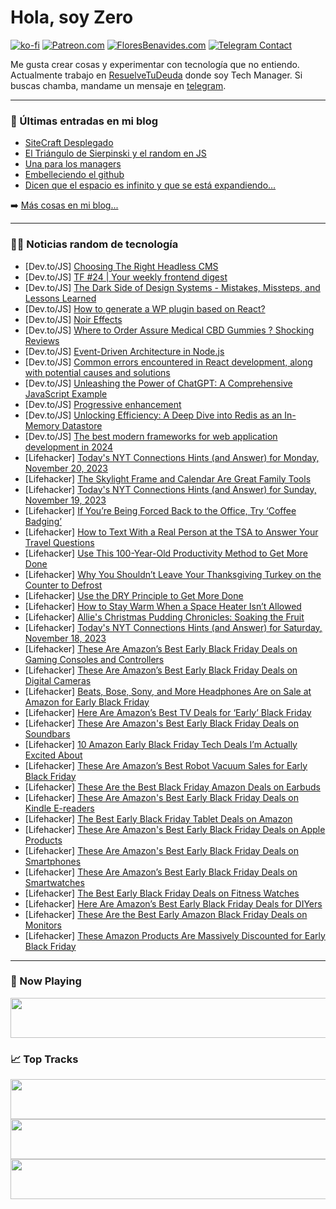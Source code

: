 # Hola, soy Zero

[![ko-fi](https://ko-fi.com/img/githubbutton_sm.svg)](https://ko-fi.com/J3J4N0LUK)
[![Patreon.com](https://img.shields.io/endpoint.svg?url=https%3A%2F%2Fshieldsio-patreon.vercel.app%2Fapi%3Fusername%3Dzerodragon%26type%3Dpatrons&style=for-the-badge)](https://patreon.com/zerodragon)
[![FloresBenavides.com](https://img.shields.io/website?down_message=oops&label=MiBlog&style=for-the-badge&up_message=online&url=https%3A%2F%2Ffloresbenavides.com)](https://floresbenavides.com)
[![Telegram Contact](https://img.shields.io/badge/escr%C3%ADbeme-ZeroDragon-%2326A5E4?style=for-the-badge&logo=telegram)](https://t.me/zerodragon)

Me gusta crear cosas y experimentar con tecnología que no entiendo.
Actualmente trabajo en [ResuelveTuDeuda](http://github.com/resuelve) donde soy Tech Manager.
Si buscas chamba, mandame un mensaje en [telegram](https://t.me/zerodragon).

---

### 📕 Últimas entradas en mi blog
<!-- BLOG-POST-LIST:START -->
- [SiteCraft Desplegado](https://floresbenavides.com/sitecraft-desplegado/)
- [El Triángulo de Sierpinski y el random en JS](https://floresbenavides.com/el-triangulo-de-sierpinski-y-el-random-en-js/)
- [Una para los managers](https://floresbenavides.com/una-para-los-managers/)
- [Embelleciendo el github](https://floresbenavides.com/embelleciendo-el-github/)
- [Dicen que el espacio es infinito y que se está expandiendo…](https://floresbenavides.com/dicen-que-el-espacio-es-infinito-y-que-se-esta-expandiendo/)
<!-- BLOG-POST-LIST:END -->

➡️ [Más cosas en mi blog...](https://floresbenavides.com)

---

### 👨‍💻 Noticias random de tecnología
<!-- TECH-POSTS:START -->
- [Dev.to/JS] [Choosing The Right Headless CMS](https://dev.to/fanatii/choosing-the-right-headless-cms-18k8)
- [Dev.to/JS] [TF #24 | Your weekly frontend digest](https://dev.to/tech-foutraque/tech-foutraque-24-your-weekly-frontend-digest-4l1j)
- [Dev.to/JS] [The Dark Side of Design Systems - Mistakes, Missteps, and Lessons Learned](https://dev.to/eransakal/the-dark-side-of-design-systems-mistakes-missteps-and-lessons-learned-1onf)
- [Dev.to/JS] [How to generate a WP plugin based on React?](https://dev.to/manutheblacker/how-to-generate-a-wp-plugin-based-on-react-3og6)
- [Dev.to/JS] [Noir Effects](https://dev.to/rankmarket123/noir-effects-1ofi)
- [Dev.to/JS] [Where to Order Assure Medical CBD Gummies ? Shocking Reviews](https://dev.to/assuremedicalcbdgummies/where-to-order-assure-medical-cbd-gummies-shocking-reviews-53h)
- [Dev.to/JS] [Event-Driven Architecture in Node.js](https://dev.to/learn-to-earn/event-driven-architecture-in-nodejs-1o98)
- [Dev.to/JS] [Common errors encountered in React development, along with potential causes and solutions](https://dev.to/muhammadshakkeer/common-errors-encountered-in-react-development-along-with-potential-causes-and-solutions-270n)
- [Dev.to/JS] [Unleashing the Power of ChatGPT: A Comprehensive JavaScript Example](https://dev.to/agarralexx/unleashing-the-power-of-chatgpt-a-comprehensive-javascript-example-3174)
- [Dev.to/JS] [Progressive enhancement](https://dev.to/craft-code/progressive-enhancement-31ii)
- [Dev.to/JS] [Unlocking Efficiency: A Deep Dive into Redis as an In-Memory Datastore](https://dev.to/bilalulhaque/unlocking-efficiency-a-deep-dive-into-redis-as-an-in-memory-datastore-2m6m)
- [Dev.to/JS] [The best modern frameworks for web application development in 2024](https://dev.to/sparkouttech/the-best-modern-frameworks-for-web-application-development-in-2024-4g9i)
- [Lifehacker] [Today&#39;s NYT Connections Hints &lpar;and Answer&rpar; for Monday, November 20, 2023](https://lifehacker.com/entertainment/nyt-connections-answer-today-november-20-2023)
- [Lifehacker] [The Skylight Frame and Calendar Are Great Family Tools](https://lifehacker.com/tech/skylight-frame-calendar-review)
- [Lifehacker] [Today&#39;s NYT Connections Hints &lpar;and Answer&rpar; for Sunday, November 19, 2023](https://lifehacker.com/entertainment/nyt-connections-answer-today-november-19-2023)
- [Lifehacker] [If You’re Being Forced Back to the Office, Try ‘Coffee Badging’](https://lifehacker.com/work/coffee-badging-work-strategy)
- [Lifehacker] [How to Text With a Real Person at the TSA to Answer Your Travel Questions](https://lifehacker.com/travel/you-can-text-the-tsa-for-real-time-answers-to-your-travel-questions)
- [Lifehacker] [Use This 100-Year-Old Productivity Method to Get More Done](https://lifehacker.com/work/the-ivy-lee-productivity-method)
- [Lifehacker] [Why You Shouldn’t Leave Your Thanksgiving Turkey on the Counter to Defrost](https://lifehacker.com/food-drink/why-you-shouldnt-leave-your-thanksgiving-turkey-on-the-counter-to-defrost)
- [Lifehacker] [Use the DRY Principle to Get More Done](https://lifehacker.com/work/dry-principle-productivity)
- [Lifehacker] [How to Stay Warm When a Space Heater Isn’t Allowed](https://lifehacker.com/money/space-heater-alternatives)
- [Lifehacker] [Allie&#39;s Christmas Pudding Chronicles: Soaking the Fruit](https://lifehacker.com/food-drink/christmas-pudding-recipe-step-one)
- [Lifehacker] [Today&#39;s NYT Connections Hints &lpar;and Answer&rpar; for Saturday, November 18, 2023](https://lifehacker.com/entertainment/nyt-connections-answer-today-november-18-2023)
- [Lifehacker] [These Are Amazon’s Best Early Black Friday Deals on Gaming Consoles and Controllers](https://lifehacker.com/entertainment/best-amazon-deals-gaming-consoles)
- [Lifehacker] [These Are Amazon’s Best Early Black Friday Deals on Digital Cameras](https://lifehacker.com/tech/amazon-black-friday-camera-deals)
- [Lifehacker] [Beats, Bose, Sony, and More Headphones Are on Sale at Amazon for Early Black Friday](https://lifehacker.com/tech/amazon-early-black-friday-deals-headphones)
- [Lifehacker] [Here Are Amazon’s Best TV Deals for ‘Early’ Black Friday](https://lifehacker.com/tech/amazon-early-black-friday-tv-deals)
- [Lifehacker] [These Are Amazon&#39;s Best Early Black Friday Deals on Soundbars](https://lifehacker.com/tech/amazon-best-soundbar-sales)
- [Lifehacker] [10 Amazon Early Black Friday Tech Deals I’m Actually Excited About](https://lifehacker.com/tech/best-amazon-early-black-friday-tech-deals)
- [Lifehacker] [These Are Amazon’s Best Robot Vacuum Sales for Early Black Friday](https://lifehacker.com/home/best-amazon-early-black-friday-robot-vacuum-deals)
- [Lifehacker] [These Are the Best Black Friday Amazon Deals on Earbuds](https://lifehacker.com/tech/best-black-friday-amazon-deals-on-earbuds)
- [Lifehacker] [These Are Amazon&#39;s Best Early Black Friday Deals on Kindle E-readers](https://lifehacker.com/tech/amazons-best-early-black-friday-deals-on-kindle-e-readers)
- [Lifehacker] [The Best Early Black Friday Tablet Deals on Amazon](https://lifehacker.com/tech/best-early-black-friday-deals-amazon-tablets)
- [Lifehacker] [These Are Amazon&#39;s Best Early Black Friday Deals on Apple Products](https://lifehacker.com/tech/amazons-early-black-friday-deals-apple)
- [Lifehacker] [These Are Amazon&#39;s Best Early Black Friday Deals on Smartphones](https://lifehacker.com/tech/amazon-best-early-black-friday-deals-smartphones)
- [Lifehacker] [These Are Amazon’s Best Early Black Friday Deals on Smartwatches](https://lifehacker.com/tech/amazon-early-black-friday-deals-smartwatches)
- [Lifehacker] [The Best Early Black Friday Deals on Fitness Watches](https://lifehacker.com/health/early-black-friday-deals-fitness-smart-watches)
- [Lifehacker] [Here Are Amazon’s Best Early Black Friday Deals for DIYers](https://lifehacker.com/home/best-black-friday-tool-deals-on-amazon)
- [Lifehacker] [These Are the Best Early Amazon Black Friday Deals on Monitors](https://lifehacker.com/tech/best-early-amazon-black-friday-computer-monitors)
- [Lifehacker] [These Amazon Products Are Massively Discounted for Early Black Friday](https://lifehacker.com/the-best-early-black-friday-deals-on-amazon-products-1850991111)<!-- TECH-POSTS:END -->

---

### 🎵 Now Playing
<a href="https://spotify-now-playing-dun.vercel.app/now-playing?open"><img src="https://spotify-now-playing-dun.vercel.app/now-playing" width="540" height="64"></a>

### 📈 Top Tracks
<a href="https://spotify-now-playing-dun.vercel.app/top-tracks?i=1&open"><img src="https://spotify-now-playing-dun.vercel.app/top-tracks?i=1" width="540" height="64"></a>
<a href="https://spotify-now-playing-dun.vercel.app/top-tracks?i=2&open"><img src="https://spotify-now-playing-dun.vercel.app/top-tracks?i=2" width="540" height="64"></a>
<a href="https://spotify-now-playing-dun.vercel.app/top-tracks?i=3&open"><img src="https://spotify-now-playing-dun.vercel.app/top-tracks?i=3" width="540" height="64"></a>

